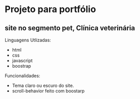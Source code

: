 # Projeto para portfólio

## site no segmento pet, Clínica veterinária

Linguagens Utlizadas:

* html
* css
* javascript
* boostrap

Funcionalidades:

* Tema claro ou escuro do site.
* scroll-behavior feito com boostarp
